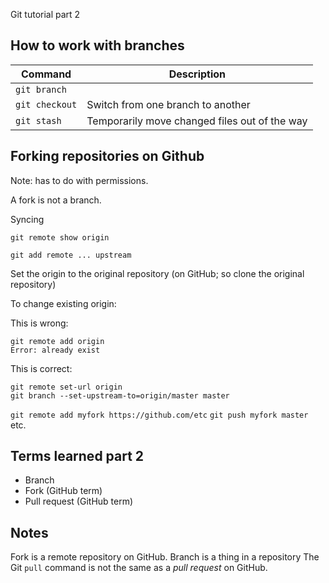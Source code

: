 Git tutorial part 2

## How to work with branches

Command | Description
--------|------------
`git branch`   |
`git checkout` |   Switch from one branch to another
`git stash`    |   Temporarily move changed files out of the way

## Forking repositories on Github

Note: has to do with permissions.

A fork is not a branch.


Syncing

`git remote show origin`

`git add remote ... upstream`

Set the origin to the original repository (on GitHub; so clone the original repository)

To change existing origin: 

This is wrong:

	git remote add origin
	Error: already exist

This is correct:

	git remote set-url origin
	git branch --set-upstream-to=origin/master master

`git remote add myfork https://github.com/etc`
`git push myfork master` etc.





## Terms learned part 2

* Branch
* Fork (GitHub term)
* Pull request (GitHub term)

## Notes

Fork is a remote repository on GitHub.
Branch is a thing in a repository
The Git `pull` command is not the same as a *pull request* on GitHub.
